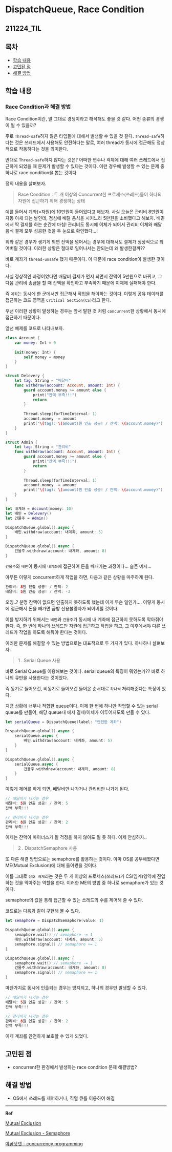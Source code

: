 ﻿# DispatchQueue, Race Condition

## 211224_TIL

## 목차 
- [학습 내용](#학습-내용) 
- [고민된 점](#고민된-점)
- [해결 방법](#해결-방법)


## 학습 내용

### Race Condition과 해결 방법

Race Condition이란, 말 그대로 경쟁이라고 해석해도 좋을 것 같다. 어떤 종류의 경쟁이 될 수 있을까?

주로 `Thread-safe`하지 않은 타입들에 대해서 발생할 수 있을 것 같다. `Thread-safe`하다는 것은 쓰레드에서 사용해도 안전하다는 말로, 여러 thread가 동시에 접근해도 정상적으로 작동하다는 것을 의미한다. 

반대로 `Thread-safe`하지 않다는 것은? 어떠한 변수나 객체에 대해 여러 쓰레드에서 접근하게 되었을 때 문제가 발생할 수 있다는 것이다. 이런 경우에 발생할 수 있는 문제 중 하나로 race condition을 뽑는 것이다. 

정의 내용을 살펴보자.

> Race Condition : 두 개 이상의 Concurrent한 프로세스(쓰레드)들이 하나의 자원에 접근하기 위해 경쟁하는 상태 

예를 들어서 계좌(=자원)에 10만원이 들어있다고 해보자. 사실 오늘은 관리비 8만원이 자동 이체 되는 날인데, 점심에 배달 음식을 시키느라 5만원을 소비했다고 해보자. 배민에서 딱 결제를 하는 순간에 마침! 관리비도 동시에 이체가 되어서 관리비 이체와 배달 음식 결제 모두 성공한 것을 두 눈으로 확인했다...!

위와 같은 경우가 생기게 되면 잔액을 넘어서는 경우에 대해서도 결제가 정상적으로 되어버릴 것이다. 이러한 상황은 절대로 일어나서는 안되는데 왜 발생한걸까?? 

바로 계좌가 `thread-unsafe`  했기 때문이다. 이 때문에 race condition이 발생한 것이다. 

사실 정상적인 과정이었다면 배달비 결제가 먼저 되면서 잔액이 5만원으로 바뀌고, 그 다음 관리비 송금을 할 때 잔액을 확인하고 부족하기 때문에 이체에 실패해야 한다. 

즉 `계좌`는 동시에 한 군데서만 접근해서 작업을 해야하는 것이다. 이렇게 공유 데이터를 접근하는 코드 영역을 `Critical Section(CS)`라고 한다. 

우선 이러한 상황이 발생하는 경우는 앞서 말한 것 처럼 `concurrent`한 상황에서 동시에 접근하기 때문이다. 

앞선 예제를 코드로 나타내보자.

```swift
class Account {
    var money: Int = 0
    
    init(money: Int) {
        self.money = money
    }
}

struct Delevery {
    let tag: String = "배달비"
    func withdraw(account: Account, amount: Int) {
        guard account.money >= amount else {
            print("잔액 부족!!!")
            return
        }
        
        Thread.sleep(forTimeInterval: 1)
        account.money -= amount
        print("\(tag): \(amount)원 인출 성공! / 잔액: \(account.money)")
    }
}

struct Admin {
    let tag: String = "관리비"
    func withdraw(account: Account, amount: Int) {
        guard account.money >= amount else {
            print("잔액 부족!!!")
            return
        }
        
        Thread.sleep(forTimeInterval: 1)
        account.money -= amount
        print("\(tag): \(amount)원 인출 성공! / 잔액: \(account.money)")
    }
}

let 내계좌 = Account(money: 10)
let 배민 = Delevery()
let 건물주 = Admin()

DispatchQueue.global().async {
    배민.withdraw(account: 내계좌, amount: 5)
}

DispatchQueue.global().async {
    건물주.withdraw(account: 내계좌, amount: 8)
}
```

`건물주`와 `배민`이 동시에 `내계좌`에 접근하여 돈을 빼내가는 과정이다... 슬픈 예시...

아무튼 이렇게 concurrent하게 작업을 하면, 다음과 같은 상황을 마주하게 된다. 

```swift
관리비: 8원 인출 성공! / 잔액: 2
배달비: 5원 인출 성공! / 잔액: -3
```

오잉..? 분명 잔액이 없으면 인출하지 못하도록 했는데 이게 무슨 일인가....  이렇게 동시에 접근해서 돈을 빼가면 금방 신용불량자가 되어버릴 것이다.  

이를 방지하기 위해서는 `배민`과 `건물주`가 동시에 내 계좌에 접근하지 못하도록 막아줘야 한다. 즉, 한 번에 하나의 쓰레드만 자원에 접근하고 작업을 하고, 그 이후에서야 다른 쓰레드가 작업을 하도록 해줘야 한다는 것이다. 

이러한 문제를 해결할 수 있는 방법으로는 대표적으로 두 가지가 있다. 하나하나 살펴보자. 

> 1 . Serial Queue 사용

바로 Serial Queue를 이용해보는 것이다. serial queue의 특징이 뭐였는가?? 바로 하나의 큐만을 사용한다는 것이었다. 

즉 동기로 들어오건, 비동기로 들어오건 들어온 순서대로 `하나씩` 처리해준다는 특징이 있다. 

지금 상황에 너무나 적합한 queue이다. 이제 한 번에 하나만 작업할 수 있는 serial queue를 만들어, 해당 queue내 에서 결제/이체가 이루어지도록 만들 수 있다. 

```swift
let serialQueue = DispatchQueue(label: "안전한 계좌")

DispatchQueue.global().async {
    serialQueue.async {
        배민.withdraw(account: 내계좌, amount: 5)
    }
}

DispatchQueue.global().async {
    serialQueue.async {
        건물주.withdraw(account: 내계좌, amount: 8)
    }
}
```

이렇게 제어를 하게 되면, 배달비만 나가거나 관리비만 나가게 된다.

```swift
// 배달비가 나가는 경우
배달비: 5원 인출 성공! / 잔액: 5
잔액 부족!!!

// 관리비가 나가는 경우
관리비: 8원 인출 성공! / 잔액: 2
잔액 부족!!!
```

이제는 잔액이 마이너스가 될 걱정을 하지 않아도 될 듯 하다.
이제 안심하자..

> 2 . DispatchSemaphore 사용

또 다른 해결 방법으로는 semaphore를 활용하는 것이다. 아마 OS를 공부해봤다면 ME(Mutual Exclusion)에 대해 들어봤을 것이다. 

이름 그대로 `상호 배제`라는 것은 두 개 이상의 프로세스(쓰레드)가  CS(임계)영역에 진입하는 것을 막아주는 역할을 한다. 이러한 ME의 방법 중 하나로 semaphore가 있는 것이다. 

semaphore의 값을 통해 접근할 수 있는 쓰레드의 수를 제어해 줄 수 있다. 

코드로는 다음과 같이 구현해 볼 수 있다. 

```swift
let semaphore = DispatchSemaphore(value: 1)

DispatchQueue.global().async {
    semaphore.wait() // semaphore -= 1
    배민.withdraw(account: 내계좌, amount: 5)
    semaphore.signal() // semaphore += 1
}

DispatchQueue.global().async {
    semaphore.wait() // semaphore -= 1
    건물주.withdraw(account: 내계좌, amount: 8)
    semaphore.signal() // semaphore += 1
}
```

마찬가지로 동시에 인출되는 경우는 방지되고, 하나의 경우만 발생할 수 있다. 

```swift
// 배달비가 나가는 경우
배달비: 5원 인출 성공! / 잔액: 5
잔액 부족!!!

// 관리비가 나가는 경우
관리비: 8원 인출 성공! / 잔액: 2
잔액 부족!!!
```

이제 계좌를 안전하게 보호할 수 있게 되었다. 

## 고민된 점 
- concurrent한 환경에서 발생하는 race condition 문제 해결방법?

## 해결 방법 
- OS에서 쓰레드를 제어하거나, 직렬 큐를 이용하여 해결 

---

**Ref**

[Mutual Exclusion](https://leechamin.tistory.com/533?category=1012929)

[Mutual Exclusion - Semaphore](https://leechamin.tistory.com/546?category=1012929)

[야곰닷넷 - concurrency programming](https://yagom.net/courses/%eb%8f%99%ec%8b%9c%ec%84%b1-%ed%94%84%eb%a1%9c%ea%b7%b8%eb%9e%98%eb%b0%8d-concurrency-programming/)



